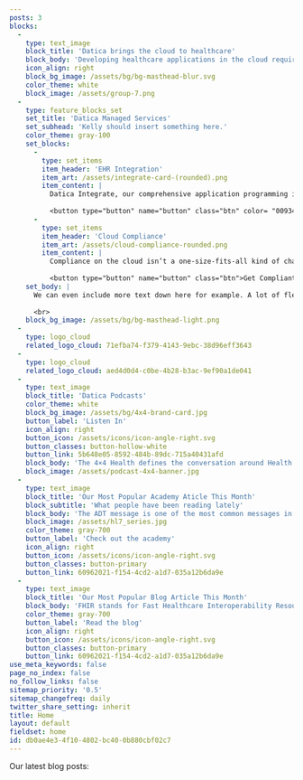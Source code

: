 ```yaml
---
posts: 3
blocks:
  -
    type: text_image
    block_title: 'Datica brings the cloud to healthcare'
    block_body: 'Developing healthcare applications in the cloud requires **data integration and compliance** with complicated rules and controls. Datica has a family of powerful, single-source solutions to those challenges.'
    icon_align: right
    block_bg_image: /assets/bg/bg-masthead-blur.svg
    color_theme: white
    block_image: /assets/group-7.png
  -
    type: feature_blocks_set
    set_title: 'Datica Managed Services'
    set_subhead: 'Kelly should insert something here.'
    color_theme: gray-100
    set_blocks:
      -
        type: set_items
        item_header: 'EHR Integration'
        item_art: /assets/integrate-card-(rounded).png
        item_content: |
          Datica Integrate, our comprehensive application programming interface (API) solution that enables data exchange in any format, across EHRs. With Datica Integrate, you are up and running within days, allowing you focus on your product – not on the integration.
          
          <button type="button" name="button" class="btn" color= "009345">Learn more</button>
      -
        type: set_items
        item_header: 'Cloud Compliance'
        item_art: /assets/cloud-compliance-rounded.png
        item_content: |
          Compliance on the cloud isn’t a one-size-fits-all kind of challenge. Maybe you don’t have the expertise, time, and resources to build your own compliant infrastructure and want a solution that picks up where your cloud provider leaves off. Or, maybe you do and just need help with compliance monitoring and reporting for your complex environments.
          
          <button type="button" name="button" class="btn">Get Compliant</button>
    set_body: |
      We can even include more text down here for example. A lot of flexible markdown text, if we want.
      
      <br>
    block_bg_image: /assets/bg/bg-masthead-light.png
  -
    type: logo_cloud
    related_logo_cloud: 71efba74-f379-4143-9ebc-38d96eff3643
  -
    type: logo_cloud
    related_logo_cloud: aed4d0d4-c0be-4b28-b3ac-9ef90a1de041
  -
    type: text_image
    block_title: 'Datica Podcasts'
    color_theme: white
    block_bg_image: /assets/bg/4x4-brand-card.jpg
    button_label: 'Listen In'
    icon_align: right
    button_icon: /assets/icons/icon-angle-right.svg
    button_classes: button-hollow-white
    button_link: 5b648e05-8592-484b-89dc-715a40431afd
    block_body: 'The 4×4 Health defines the conversation around Health IT. Data is revolutionizing healthcare and we are tracking this revolution in real-time with the actual disrupters of health informatics.'
    block_image: /assets/podcast-4x4-banner.jpg
  -
    type: text_image
    block_title: 'Our Most Popular Academy Aticle This Month'
    block_subtitle: 'What people have been reading lately'
    block_body: 'The ADT message is one of the most common messages in HL7. It covers a lot of use cases such as admissions, cancellation of admits, merging of patient data, etc. This is the reason why there is such a long list of possible events and message types that could be sent.'
    block_image: /assets/hl7_series.jpg
    color_theme: gray-700
    button_label: 'Check out the academy'
    icon_align: right
    button_icon: /assets/icons/icon-angle-right.svg
    button_classes: button-primary
    button_link: 60962021-f154-4cd2-a1d7-035a12b6da9e
  -
    type: text_image
    block_title: 'Our Most Popular Blog Article This Month'
    block_body: 'FHIR stands for Fast Healthcare Interoperability Resources. Developed by Health Level Seven International (commonly known as HL7), it’s an interoperability specification for the exchange of healthcare information electronically. The aim of FHIR is to address the growing digitization of the healthcare industry and the need for patient records to be readily “available, discoverable, and understandable.” Here’s a closer look at FHIR, its potential benefits and challenges.'
    color_theme: gray-700
    button_label: 'Read the blog'
    icon_align: right
    button_icon: /assets/icons/icon-angle-right.svg
    button_classes: button-primary
    button_link: 60962021-f154-4cd2-a1d7-035a12b6da9e
use_meta_keywords: false
page_no_index: false
no_follow_links: false
sitemap_priority: '0.5'
sitemap_changefreq: daily
twitter_share_setting: inherit
title: Home
layout: default
fieldset: home
id: db0ae4e3-4f10-4802-bc40-0b880cbf02c7
---
```

Our latest blog posts: